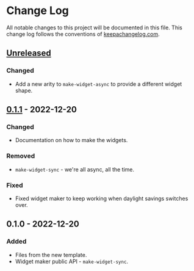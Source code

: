# Change Log
All notable changes to this project will be documented in this file. This change log follows the conventions of [keepachangelog.com](http://keepachangelog.com/).

## [Unreleased]
### Changed
- Add a new arity to `make-widget-async` to provide a different widget shape.

## [0.1.1] - 2022-12-20
### Changed
- Documentation on how to make the widgets.

### Removed
- `make-widget-sync` - we're all async, all the time.

### Fixed
- Fixed widget maker to keep working when daylight savings switches over.

## 0.1.0 - 2022-12-20
### Added
- Files from the new template.
- Widget maker public API - `make-widget-sync`.

[Unreleased]: https://github.com/your-name/demo/compare/0.1.1...HEAD
[0.1.1]: https://github.com/your-name/demo/compare/0.1.0...0.1.1

